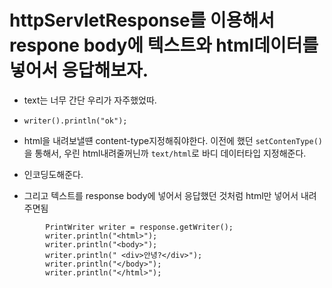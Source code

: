 # httpServletResponse를 이용해서 respone body에 텍스트와 html데이터를 넣어서 응답해보자.

- text는 너무 간단 우리가 자주했었따.
- `writer().println("ok");`

- html을 내려보낼떈 content-type지정해줘야한다. 이전에 했던 `setContenType()`을 통해서, 우린 html내려줄꺼닌까 `text/html`로 바디 데이터타입 지정해준다.
- 인코딩도해준다.

- 그리고 텍스트를 response body에 넣어서 응답했던 것처럼 html만 넣어서 내려주면됨

```
        PrintWriter writer = response.getWriter();
        writer.println("<html>");
        writer.println("<body>");
        writer.println(" <div>안녕?</div>");
        writer.println("</body>");
        writer.println("</html>");
```
